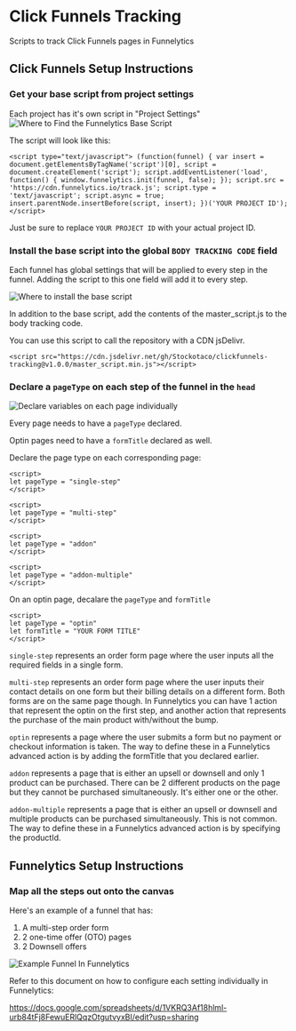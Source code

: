 # Click Funnels Tracking

Scripts to track Click Funnels pages in Funnelytics

## Click Funnels Setup Instructions

### Get your base script from project settings

Each project has it's own script in "Project Settings"
![Where to Find the Funnelytics Base Script](https://p91.p3.n0.cdn.getcloudapp.com/items/8LujGov5/2020-04-10_12-41-49.png?v=844550786a70009f3b7d2000cc26269f)

The script will look like this:

```
<script type="text/javascript"> (function(funnel) { var insert = document.getElementsByTagName('script')[0], script = document.createElement('script'); script.addEventListener('load', function() { window.funnelytics.init(funnel, false); }); script.src = 'https://cdn.funnelytics.io/track.js'; script.type = 'text/javascript'; script.async = true; insert.parentNode.insertBefore(script, insert); })('YOUR PROJECT ID'); </script>
```

Just be sure to replace `YOUR PROJECT ID` with your actual project ID.

### Install the base script into the global `BODY TRACKING CODE` field

Each funnel has global settings that will be applied to every step in the funnel. Adding the script to this one field will add it to every step.

![Where to install the base script](https://p91.p3.n0.cdn.getcloudapp.com/items/QwuKWA11/2020-04-10_12-37-40.png?v=0d0d8086eb9eba1d6282fdab94476b68)

In addition to the base script, add the contents of the master_script.js to the body tracking code.

You can use this script to call the repository with a CDN jsDelivr.

```
<script src="https://cdn.jsdelivr.net/gh/Stockotaco/clickfunnels-tracking@v1.0.0/master_script.min.js"></script>
```

### Declare a `pageType` on each step of the funnel in the `head`

![Declare variables on each page individually](https://p91.p3.n0.cdn.getcloudapp.com/items/7Ku0BEwd/2020-04-10_12-59-40.png?v=fba0089a11047246fd8292c8c78d9d84)

Every page needs to have a `pageType` declared.

Optin pages need to have a `formTitle` declared as well.

Declare the page type on each corresponding page:

```
<script>
let pageType = "single-step"
</script>
```

```
<script>
let pageType = "multi-step"
</script>
```

```
<script>
let pageType = "addon"
</script>
```

```
<script>
let pageType = "addon-multiple"
</script>
```

On an optin page, decalare the `pageType` and `formTitle`

```
<script>
let pageType = "optin"
let formTitle = "YOUR FORM TITLE"
</script>
```

`single-step` represents an order form page where the user inputs all the required fields in a single form.
  
`multi-step` represents an order form page where the user inputs their contact details on one form but their
billing details on a different form. Both forms are on the same page though.
In Funnelytics you can have 1 action that represent the optin on the first step,
and another action that represents the purchase of the main product with/without the bump.

`optin` represents a page where the user submits a form but no payment or checkout information is taken.
The way to define these in a Funnelytics advanced action is by adding the formTitle that you declared earlier.

`addon` represents a page that is either an upsell or downsell and only 1 product can be purchased.
There can be 2 different products on the page but they cannot be purchased simultaneously. It's either one or the other.

`addon-multiple` represents a page that is either an upsell or downsell and multiple products can be purchased simultaneously. This is not common.
The way to define these in a Funnelytics advanced action is by specifying the productId.

## Funnelytics Setup Instructions

### Map all the steps out onto the canvas

Here's an example of a funnel that has:

1. A multi-step order form
2. 2 one-time offer (OTO) pages
3. 2 Downsell offers

![Example Funnel In Funnelytics](https://p91.p3.n0.cdn.getcloudapp.com/items/eDu62gLA/Image%202020-04-10%20at%201.09.28%20PM.png?v=2471b30d1a8c1d432fab3dcab68241c3)

Refer to this document on how to configure each setting individually in Funnelytics:

https://docs.google.com/spreadsheets/d/1VKRQ3Af18hlml-urb84tFj8FewuERlQqzOtgutvyxBI/edit?usp=sharing
